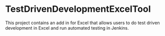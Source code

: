 # TestDrivenDevelopmentExcelTool
This project contains an add in for Excel that allows users to do test driven development in Excel and run automated testing in Jenkins.

